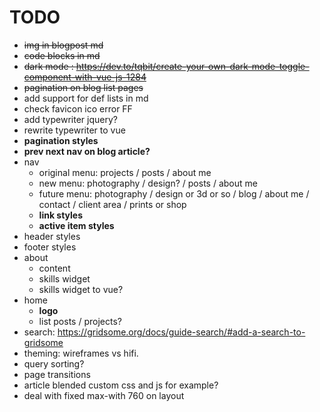 # TODO

- ~~img in blogpost md~~
- ~~code blocks in md~~
- ~~dark mode : https://dev.to/tqbit/create-your-own-dark-mode-toggle-component-with-vue-js-1284~~
- ~~pagination on blog list pages~~
- add support for def lists in md
- check favicon ico error FF
- add typewriter jquery?
- rewrite typewriter to vue
- **pagination styles**
- **prev next nav on blog article?**
- nav
  - original menu: projects / posts / about me
  - new menu: photography / design? / posts / about me
  - future menu: photography / design or 3d or so / blog / about me / contact / client area / prints or shop
  - **link styles**
  - **active item styles**
- header styles
- footer styles
- about
  - content
  - skills widget
  - skills widget to vue?
- home
  - **logo**
  - list posts / projects?
- search: https://gridsome.org/docs/guide-search/#add-a-search-to-gridsome
- theming: wireframes vs hifi.
- query sorting?
- page transitions
- article blended custom css and js for example?
- deal with fixed max-with 760 on layout
